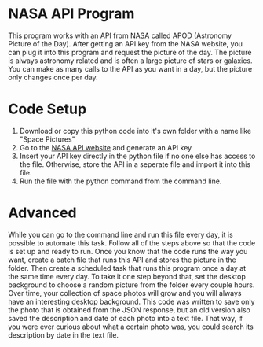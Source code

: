 # NASA API Program

This program works with an API from NASA called APOD (Astronomy Picture of the Day). After getting an API key from the NASA website, you can plug it into this program and request the picture of the day. The picture is always astronomy related and is often a large picture of stars or galaxies. You can make as many calls to the API as you want in a day, but the picture only changes once per day.

# Code Setup

1. Download or copy this python code into it's own folder with a name like "Space Pictures"
2. Go to the [NASA API website](https://api.nasa.gov) and generate an API key
3. Insert your API key directly in the python file if no one else has access to the file. Otherwise, store the API in a seperate file and import it into this file.
4. Run the file with the python command from the command line.

# Advanced

While you can go to the command line and run this file every day, it is possible to automate this task. Follow all of the steps above so that the code is set up and ready to run. Once you know that the code runs the way you want, create a batch file that runs this API and stores the picture in the folder. Then create a scheduled task that runs this program once a day at the same time every day.
To take it one step beyond that, set the desktop background to choose a random picture from the folder every couple hours. Over time, your collection of space photos will grow and you will always have an interesting desktop background. This code was written to save only the photo that is obtained from the JSON response, but an old version also saved the description and date of each photo into a text file. That way, if you were ever curious about what a certain photo was, you could search its description by date in the text file.
